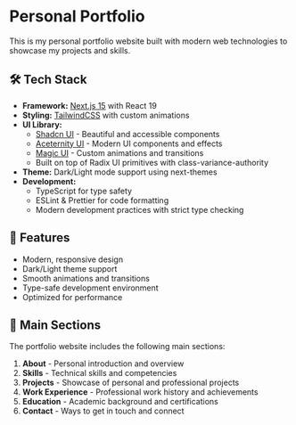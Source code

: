 # Personal Portfolio

This is my personal portfolio website built with modern web technologies to showcase my projects and skills.

## 🛠️ Tech Stack

- **Framework:** [Next.js 15](https://nextjs.org/) with React 19
- **Styling:** [TailwindCSS](https://tailwindcss.com/) with custom animations
- **UI Library:**
  - [Shadcn UI](https://ui.shadcn.com/) - Beautiful and accessible components
  - [Aceternity UI](https://ui.aceternity.com/) - Modern UI components and effects
  - [Magic UI](https://www.magic-ui.design/) - Custom animations and transitions
  - Built on top of Radix UI primitives with class-variance-authority
- **Theme:** Dark/Light mode support using next-themes
- **Development:**
  - TypeScript for type safety
  - ESLint & Prettier for code formatting
  - Modern development practices with strict type checking

## 🎨 Features

- Modern, responsive design
- Dark/Light theme support
- Smooth animations and transitions
- Type-safe development environment
- Optimized for performance

## 📑 Main Sections

The portfolio website includes the following main sections:

1. **About** - Personal introduction and overview
2. **Skills** - Technical skills and competencies
3. **Projects** - Showcase of personal and professional projects
4. **Work Experience** - Professional work history and achievements
5. **Education** - Academic background and certifications
6. **Contact** - Ways to get in touch and connect
